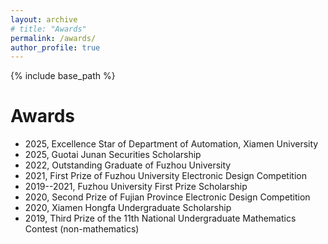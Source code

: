 ```yaml
---
layout: archive
# title: "Awards"
permalink: /awards/
author_profile: true
---
```


{% include base_path %}

# Awards
<!-- - 2025, Excellent Master's Thesis of Chinese Association of Automation -->
- 2025, Excellence Star of Department of Automation, Xiamen University
- 2025, Guotai Junan Securities Scholarship
- 2022, Outstanding Graduate of Fuzhou University
- 2021, First Prize of Fuzhou University Electronic Design Competition
- 2019--2021, Fuzhou University First Prize Scholarship
- 2020, Second Prize of Fujian Province Electronic Design Competition
- 2020, Xiamen Hongfa Undergraduate Scholarship
- 2019, Third Prize of the 11th National Undergraduate Mathematics Contest (non-mathematics)